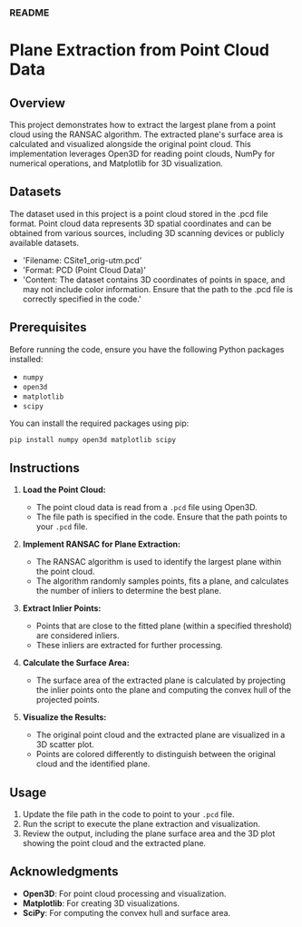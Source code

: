 ### README

# Plane Extraction from Point Cloud Data

## Overview

This project demonstrates how to extract the largest plane from a point cloud using the RANSAC algorithm. The extracted plane's surface area is calculated and visualized alongside the original point cloud. This implementation leverages Open3D for reading point clouds, NumPy for numerical operations, and Matplotlib for 3D visualization.

## Datasets
The dataset used in this project is a point cloud stored in the .pcd file format. Point cloud data represents 3D spatial coordinates and can be obtained from various sources, including 3D scanning devices or publicly available datasets.


- 'Filename: CSite1_orig-utm.pcd'
- 'Format: PCD (Point Cloud Data)'
- 'Content: The dataset contains 3D coordinates of points in space, and may not include color information.
Ensure that the path to the .pcd file is correctly specified in the code.'

## Prerequisites

Before running the code, ensure you have the following Python packages installed:

- `numpy`
- `open3d`
- `matplotlib`
- `scipy`

You can install the required packages using pip:

```bash
pip install numpy open3d matplotlib scipy
```

## Instructions

1. **Load the Point Cloud:**
   - The point cloud data is read from a `.pcd` file using Open3D.
   - The file path is specified in the code. Ensure that the path points to your `.pcd` file.

2. **Implement RANSAC for Plane Extraction:**
   - The RANSAC algorithm is used to identify the largest plane within the point cloud.
   - The algorithm randomly samples points, fits a plane, and calculates the number of inliers to determine the best plane.

3. **Extract Inlier Points:**
   - Points that are close to the fitted plane (within a specified threshold) are considered inliers.
   - These inliers are extracted for further processing.

4. **Calculate the Surface Area:**
   - The surface area of the extracted plane is calculated by projecting the inlier points onto the plane and computing the convex hull of the projected points.

5. **Visualize the Results:**
   - The original point cloud and the extracted plane are visualized in a 3D scatter plot.
   - Points are colored differently to distinguish between the original cloud and the identified plane.

## Usage

1. Update the file path in the code to point to your `.pcd` file.
2. Run the script to execute the plane extraction and visualization.
3. Review the output, including the plane surface area and the 3D plot showing the point cloud and the extracted plane.


## Acknowledgments

- **Open3D**: For point cloud processing and visualization.
- **Matplotlib**: For creating 3D visualizations.
- **SciPy**: For computing the convex hull and surface area.
